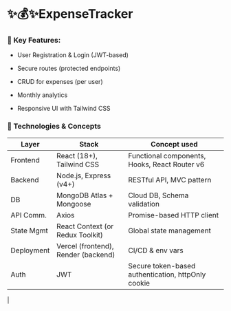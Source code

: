 # ✨💰✨ExpenseTracker

### 🧩 Key Features:
- User Registration & Login (JWT-based)

- Secure routes (protected endpoints)

- CRUD for expenses (per user)

- Monthly analytics

- Responsive UI with Tailwind CSS


### 🔹 Technologies & Concepts
| Layer       | Stack                      | Concept used   |
|---------------|----------------------------------|----------|
| Frontend	|React (18+), Tailwind CSS	|Functional components, Hooks, React Router v6
|Backend	|Node.js, Express (v4+)	|RESTful API, MVC pattern
| DB	|MongoDB Atlas + Mongoose	|Cloud DB, Schema validation
|API Comm.	|Axios	|Promise-based HTTP client
|State Mgmt	|React Context (or Redux Toolkit)	|Global state management
|Deployment	|Vercel (frontend), Render (backend)	|CI/CD & env vars
|Auth	|JWT	|Secure token-based authentication, httpOnly cookie
|

